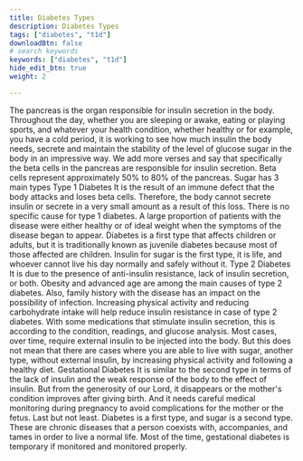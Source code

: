 ```yaml
---
title: Diabetes Types
description: Diabetes Types
tags: ["diabetes", "t1d"]
downloadBtn: false
# search keywords
keywords: ["diabetes", "t1d"]
hide_edit_btn: true
weight: 2

---
```

The pancreas is the organ responsible for insulin secretion in the body. Throughout the day, whether you are sleeping or awake, eating or playing sports, and whatever your health condition, whether healthy or for example, you have a cold period, it is working to see how much insulin the body needs, secrete and maintain the stability of the level of glucose sugar in the body in an impressive way. We add more verses and say that specifically the beta cells in the pancreas are responsible for insulin secretion. Beta cells represent approximately 50% to 80% of the pancreas.
Sugar has 3 main types
Type 1 Diabetes
It is the result of an immune defect that the body attacks and loses beta cells. Therefore, the body cannot secrete insulin or secrete in a very small amount as a result of this loss. There is no specific cause for type 1 diabetes. A large proportion of patients with the disease were either healthy or of ideal weight when the symptoms of the disease began to appear. Diabetes is a first type that affects children or adults, but it is traditionally known as juvenile diabetes because most of those affected are children. Insulin for sugar is the first type, it is life, and whoever cannot live his day normally and safely without it.
Type 2 Diabetes
It is due to the presence of anti-insulin resistance, lack of insulin secretion, or both. Obesity and advanced age are among the main causes of type 2 diabetes. Also, family history with the disease has an impact on the possibility of infection. Increasing physical activity and reducing carbohydrate intake will help reduce insulin resistance in case of type 2 diabetes. With some medications that stimulate insulin secretion, this is according to the condition, readings, and glucose analysis. Most cases, over time, require external insulin to be injected into the body. But this does not mean that there are cases where you are able to live with sugar, another type, without external insulin, by increasing physical activity and following a healthy diet.
Gestational Diabetes
It is similar to the second type in terms of the lack of insulin and the weak response of the body to the effect of insulin. But from the generosity of our Lord, it disappears or the mother's condition improves after giving birth. And it needs careful medical monitoring during pregnancy to avoid complications for the mother or the fetus.
Last but not least. Diabetes is a first type, and sugar is a second type. These are chronic diseases that a person coexists with, accompanies, and tames in order to live a normal life. Most of the time, gestational diabetes is temporary if monitored and monitored properly.
